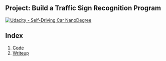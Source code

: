 ## Project: Build a Traffic Sign Recognition Program
[![Udacity - Self-Driving Car NanoDegree](https://s3.amazonaws.com/udacity-sdc/github/shield-carnd.svg)](http://www.udacity.com/drive)

Index
---
1. [Code](Traffic_Sign_Classifier.html)
2. [Writeup](http://htmlpreview.github.io/?https://github.com/joekidd/CarND-Traffic-Sign-Classifier-Project/blob/master/Writeup.html)
